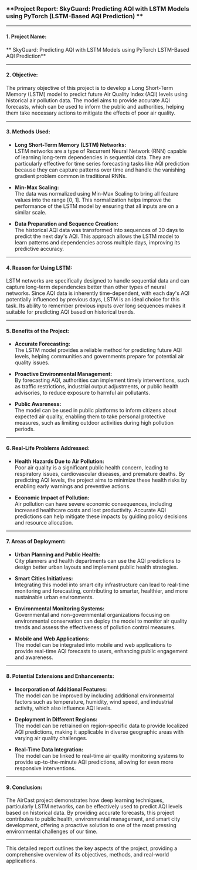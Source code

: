 ### **Project Report: SkyGuard: Predicting AQI with LSTM Models using PyTorch (LSTM-Based AQI Prediction) **

---

#### **1. Project Name:**
** SkyGuard: Predicting AQI with LSTM Models using PyTorch LSTM-Based AQI Prediction**

---

#### **2. Objective:**
The primary objective of this project is to develop a Long Short-Term Memory (LSTM) model to predict future Air Quality Index (AQI) levels using historical air pollution data. 
The model aims to provide accurate AQI forecasts, which can be used to inform the public and authorities, helping them take necessary actions to mitigate the effects of poor air quality.

---

#### **3. Methods Used:**

- **Long Short-Term Memory (LSTM) Networks:**  
  LSTM networks are a type of Recurrent Neural Network (RNN) capable of learning long-term dependencies in sequential data.
  They are particularly effective for time series forecasting tasks like AQI prediction because they can capture patterns over time and handle the vanishing gradient problem common in traditional RNNs.

- **Min-Max Scaling:**  
  The data was normalized using Min-Max Scaling to bring all feature values into the range [0, 1]. This normalization helps improve the performance of the LSTM model by ensuring that all inputs are on a similar scale.

- **Data Preparation and Sequence Creation:**  
  The historical AQI data was transformed into sequences of 30 days to predict the next day's AQI. This approach allows the LSTM model to learn patterns and dependencies across multiple days, improving its predictive accuracy.

---

#### **4. Reason for Using LSTM:**
LSTM networks are specifically designed to handle sequential data and can capture long-term dependencies better than other types of neural networks. 
Since AQI data is inherently time-dependent, with each day's AQI potentially influenced by previous days, LSTM is an ideal choice for this task. 
Its ability to remember previous inputs over long sequences makes it suitable for predicting AQI based on historical trends.

---

#### **5. Benefits of the Project:**

- **Accurate Forecasting:**  
  The LSTM model provides a reliable method for predicting future AQI levels, helping communities and governments prepare for potential air quality issues.

- **Proactive Environmental Management:**  
  By forecasting AQI, authorities can implement timely interventions, such as traffic restrictions, industrial output adjustments, or public health advisories, to reduce exposure to harmful air pollutants.

- **Public Awareness:**  
  The model can be used in public platforms to inform citizens about expected air quality, enabling them to take personal protective measures, such as limiting outdoor activities during high pollution periods.

---

#### **6. Real-Life Problems Addressed:**

- **Health Hazards Due to Air Pollution:**  
  Poor air quality is a significant public health concern, leading to respiratory issues, cardiovascular diseases, and premature deaths.
  By predicting AQI levels, the project aims to minimize these health risks by enabling early warnings and preventive actions.

- **Economic Impact of Pollution:**  
  Air pollution can have severe economic consequences, including increased healthcare costs and lost productivity. Accurate AQI predictions can help mitigate these impacts by guiding policy decisions and resource allocation.

---

#### **7. Areas of Deployment:**

- **Urban Planning and Public Health:**  
  City planners and health departments can use the AQI predictions to design better urban layouts and implement public health strategies.

- **Smart Cities Initiatives:**  
  Integrating this model into smart city infrastructure can lead to real-time monitoring and forecasting, contributing to smarter, healthier, and more sustainable urban environments.

- **Environmental Monitoring Systems:**  
  Governmental and non-governmental organizations focusing on environmental conservation can deploy the model to monitor air quality trends and assess the effectiveness of pollution control measures.

- **Mobile and Web Applications:**  
  The model can be integrated into mobile and web applications to provide real-time AQI forecasts to users, enhancing public engagement and awareness.

---

#### **8. Potential Extensions and Enhancements:**

- **Incorporation of Additional Features:**  
  The model can be improved by including additional environmental factors such as temperature, humidity, wind speed, and industrial activity, which also influence AQI levels.

- **Deployment in Different Regions:**  
  The model can be retrained on region-specific data to provide localized AQI predictions, making it applicable in diverse geographic areas with varying air quality challenges.

- **Real-Time Data Integration:**  
  The model can be linked to real-time air quality monitoring systems to provide up-to-the-minute AQI predictions, allowing for even more responsive interventions.

---

#### **9. Conclusion:**
The AirCast project demonstrates how deep learning techniques, particularly LSTM networks, can be effectively used to predict AQI levels based on historical data. 
By providing accurate forecasts, this project contributes to public health, environmental management, and smart city development, offering a proactive solution to one of the most pressing environmental challenges of our time.

---

This detailed report outlines the key aspects of the project, providing a comprehensive overview of its objectives, methods, and real-world applications.
